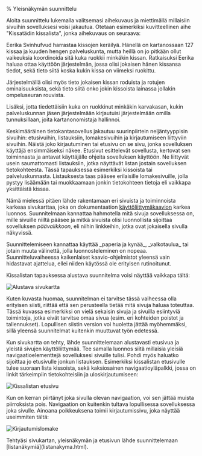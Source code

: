 % Yleisnäkymän suunnittelu
<!-- order: 1 -->

Aloita suunnittelu lukemalla valitsemasi aihekuvaus
ja miettimällä millaisiin sivuihin sovelluksesi
voisi jakautua. 
Otetaan esimerkiksi kuvitteellinen aihe "Kissatädin kissalista",
jonka aihekuvaus on seuraava:

<box>
Eerika Svinhufvud harrastaa kissojen keräilyä.
Hänellä on kartanossaan 127 kissaa ja kuuden hengen palveluskunta,
mutta heillä on jo pitkään ollut vaikeuksia koordinoida sitä
kuka ruokkii minkäkin kissan. Ratkaisuksi Eerika haluaa
ottaa käyttöön järjestelmän, jossa olisi jokaisen hänen kissansa
tiedot, sekä tieto siitä koska kukin kissa on viimeksi ruokittu.

Järjestelmällä olisi myös tieto jokaisen kissan roduista 
ja rotujen ominaisuuksista, sekä tieto siitä onko jokin kissoista 
lainassa jollakin ompeluseuran rouvista.

Lisäksi, jotta tiedettäisiin kuka on ruokkinut minkäkin
karvakasan, kukin palveluskunnan jäsen järjestelmään kirjautuisi 
järjestelmään omilla tunnuksillaan, joita kartanonomistaja hallinnoi.
</box>

Keskimääräinen tietokantasovellus jakautuu 
suurinpiirtein neljäntyyppisin sivuihin: etusivuihin, listauksiin,
lomakesivuihin ja kirjautumiseen liittyviin sivuihin. 
Näistä joko kirjautuminen tai etusivu on se sivu, jonka
sovelluksen käyttäjä ensimmäiseksi näkee.
Etusivut esittelevät sovellusta, kertovat sen toiminnasta
ja antavat käyttäjälle ohjeita sovelluksen käyttöön. 
Ne liittyvät usein saumattomasti listauksiin, jotka
näyttävät listan jostain sovelluksen tietokohteesta. Tässä
tapauksessa esimerkiksi kissoista tai palveluskunnasta.
Listauksesta taas pääsee erilaisille lomakesivuille,
jolla pystyy lisäämään tai muokkaamaan jonkin tietokohteen 
tietoja eli vaikkapa yksittäistä kissaa.

Nämä mielessä pitäen lähde rakentamaan eri sivuista
ja toiminnoista karkeaa sivukarttaa, joka on dokumentaation
[käyttöliittymäkaavion]({{rootdir}}dokumentaatio-ohje.html#k%C3%A4ytt%C3%B6liittym%C3%A4) karkea luonnos. 
Suunnitelmaan kannattaa hahmotella mitä sivuja sovelluksessa on, 
mille sivuille niiltä pääsee ja mitkä sivuista olisi luonnollista sijoittaa
sovelluksen _päävalikkoon_, eli niihin linkkeihin, jotka ovat jokaisella sivulla näkyvissä.

<info>
Suunnittelemiseen kannattaa käyttää _paperia ja kynää_, _valkotaulua_
tai jotain muuta välinettä, jolla luonnosteleminen on nopeaa.
Suunnitteluvaiheessa kaikenlaiset kaavio-ohjelmistot yleensä vain hidastavat ajattelua, 
ellei niiden käytössä ole erityisen rutinoitunut. 
</info>

Kissalistan tapauksessa alustava suunnitelma voisi näyttää vaikkapa tältä:

![Alustava sivukartta]({{myimgdir}}sivukartta.png)

Kuten kuvasta huomaa, suunnitelman ei tarvitse tässä vaiheessa olla
erityisen siisti, riittää että sen perusteella tietää
mitä sivuja haluaa toteuttaa. 
Tässä kuvassa esimerkiksi on vielä sekaisin sivuja ja
sivuilla esiintyviä toimintoja, jotka eivät tarvitse omaa sivua
(esim. eri kohteiden poistot ja tallennukset).
Lopullisen siistin version voi huoletta jättää myöhemmäksi, 
sillä yleensä suunnitelmat kuitenkin muuttuvat työn edetessä.

Kun sivukartta on tehty, lähde suunnittelemaan alustavasti etusivua
ja yleistä sivujen käyttöliittymää.
Tee samalla luonnos siitä millaisia yleisiä navigaatioelementtejä
sovelluksesi sivuille tulisi.
Pohdi myös haluatko sijoittaa jo etusivulle jonkun listauksen.
Esimerkiksi kissalistan etusivulle tulee suoraan lista kissoista,
sekä kaksiosainen navigaatioyläpalkki, jossa on linkit 
tärkeimpiin tietokohteisiin ja uloskirjautumiseen:

![Kissalistan etusivu]({{myimgdir}}etusivu.png)

Kun on kerran piirtänyt joka sivulla olevan navigaation, voi 
sen jättää muista piirroksista pois. 
Navigaation on kuitenkin tultava lopullisessa 
sovelluksessa joka sivulle. 
Ainoana poikkeuksena toimii kirjautumissivu, joka 
näyttää useimmiten tältä:

![Kirjautumislomake]({{myimgdir}}kirjautuminen.png)

<next>
Tehtyäsi sivukartan, yleisnäkymän ja etusivun lähde suunnittelemaan [listanäkymiä](listanakyma.html).
</next>
